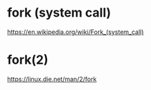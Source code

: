 # fork (system call) #

https://en.wikipedia.org/wiki/Fork_(system_call)


# fork(2) #

https://linux.die.net/man/2/fork

